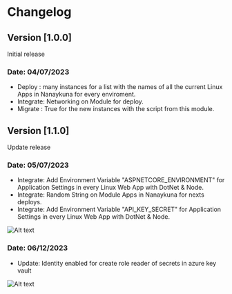 # Changelog

## Version [1.0.0]

Initial release

### Date: 04/07/2023

- Deploy   : many instances for a list with the names of all the current Linux Apps in Nanaykuna for every enviroment.
- Integrate: Networking on Module for deploy.
- Migrate  : True for the new instances with the script from this module.

## Version [1.1.0]

Update release

### Date: 05/07/2023

- Integrate: Add Environment Variable "ASPNETCORE_ENVIRONMENT" for Application Settings in every Linux Web App with DotNet & Node.
- Integrate: Random String on Module Apps in Nanaykuna for nexts deploys.
- Integrate: Add Environment Variable "API_KEY_SECRET" for Application Settings in every Linux Web App with DotNet & Node.

![Alt text][image]

### Date: 06/12/2023

- Update: Identity enabled for create role reader of secrets in azure key vault

![Alt text][identity]

[image]: ./src/img/png/image.png
[identity]: ./src/img/png/enabled.png
